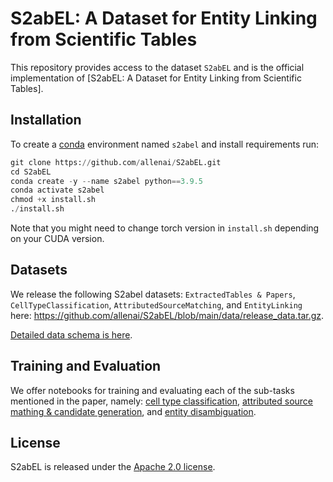 # S2abEL: A Dataset for Entity Linking from Scientific Tables

This repository provides access to the dataset `S2abEL` and is the official implementation of [S2abEL: A Dataset for Entity Linking from Scientific Tables].

## Installation
To create a [conda](https://www.anaconda.com/distribution/) environment named `s2abel` and install requirements run:

```python
git clone https://github.com/allenai/S2abEL.git
cd S2abEL
conda create -y --name s2abel python==3.9.5
conda activate s2abel
chmod +x install.sh
./install.sh
```
Note that you might need to change torch version in `install.sh` depending on your CUDA version.

## Datasets
We release the following S2abel datasets: `ExtractedTables & Papers`, `CellTypeClassification`, `AttributedSourceMatching`, and `EntityLinking` here: https://github.com/allenai/S2abEL/blob/main/data/release_data.tar.gz. 

[Detailed data schema is here](data_schema.md).

## Training and Evaluation
We offer notebooks for training and evaluating each of the sub-tasks mentioned in the paper, namely: [cell type classification](notebooks/ctc.ipynb), [attributed source mathing & candidate generation](notebooks/asm.ipynb), and [entity disambiguation](notebooks/el.ipynb).


## License
S2abEL is released under the [Apache 2.0 license](LICENSE).

